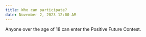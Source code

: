 ```yaml
---
title: Who can participate?
date: November 2, 2023 12:00 AM
---
```

Anyone over the age of 18 can enter the Positive Future Contest.